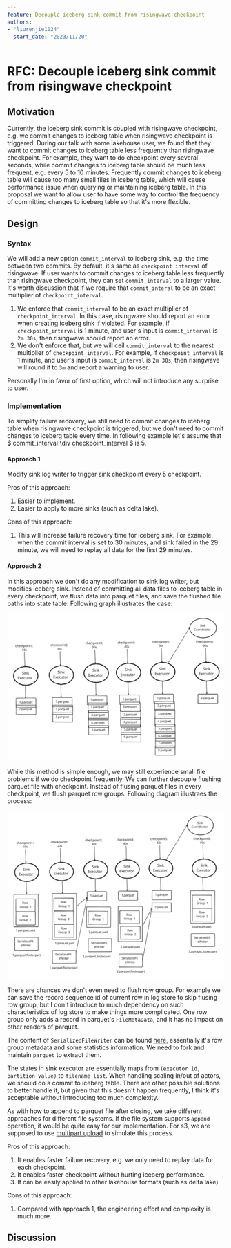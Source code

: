 ```yaml
---
feature: Decouple iceberg sink commit from risingwave checkpoint
authors:
- "liurenjie1024"
  start_date: "2023/11/20"
---
```


# RFC: Decouple iceberg sink commit from risingwave checkpoint

## Motivation

Currently, the iceberg sink commit is coupled with risingwave checkpoint, e.g. we commit changes to iceberg table when risingwave checkpoint is triggered. During our talk with some lakehouse user, we found that they want to commit changes to iceberg table less frequently than risingwave checkpoint. For example, they want to do checkpoint every several seconds, while commit changes to iceberg table should be much less frequent, e.g. every 5 to 10 minutes. Frequently commit changes to iceberg table will cause too many small files in iceberg table, which will cause performance issue when querying or maintaining iceberg table. In this proposal we want to allow user to have some way to control the frequency of committing changes to iceberg table so that it's more flexible.

## Design

### Syntax

We will add a new option `commit_interval` to iceberg sink, e.g. the time between two commits. By default, it's same as `checkpoint interval` of risingwave. If user wants to commit changes to iceberg table less frequently than risingwave checkpoint, they can set `commit_interval` to a larger value. It's worth discussion that if we require that `commit_interal` to be an exact multiplier of `checkpoint_interval`.

1. We enforce that `commit_interval` to be an exact multiplier of `checkpoint_interval`. In this case, risingwave should report an error when creating iceberg sink if violated. For example, if `checkpoint_interval` is 1 minute, and user's input is `commit_interval` is `2m 30s`, then risingwave should report an error.
2. We don't enforce that, but we will ceil `commit_interval` to the nearest multiplier of `checkpoint_interval`. For example, if `checkpoint_interval` is 1 minute, and user's input is `commit_interval` is `2m 30s`, then risingwave will round it to `3m` and report a warning to user.

Personally I'm in favor of first option, which will not introduce any surprise to user.

### Implementation

To simplify failure recovery, we still need to commit changes to iceberg table when risingwave checkpoint is triggered, but we don't need to commit changes to iceberg table every time. In following example let's assume that $ commit\_interval \div checkpoint\_interval $ is $5$.

#### Approach 1

Modify sink log writer to trigger sink checkpoint every 5 checkpoint.

Pros of this approach:

1. Easier to implement.
2. Easier to apply to more sinks (such as delta lake).

Cons of this approach:

1. This will increase failure recovery time for iceberg sink. For example, when the commit interval is set to 30 minutes, and sink failed in the 29 minute, we will need to replay all data for the first 29 minutes.

#### Approach 2

In this approach we don't do any modification to sink log writer, but modifies iceberg sink. Instead of committing all data files to iceberg table in every checkpoint, we flush data into parquet files, and save the flushed file paths into state table. Following graph illustrates the case:

![Write parquet every checkpoint](images/0078-iceberg-sink-decouple-checkpoint/write_parquet_per_cp.svg)

While this method is simple enough, we may still experience small file problems if we do checkpoint frequently. We can further decouple flushing parquet file with checkpoint. Instead of flusing parquet files in every checkpoint, we flush parquet row groups. Following diagram illustraes the process:

![Write row group every checkpoint](images/0078-iceberg-sink-decouple-checkpoint/write_row_group_per_cp.svg)

There are chances we don't even need to flush row group. For example we can save the record sequence id of current row in log store to skip flusing row group, but I don't introduce to much dependency on such characteristics of log store to make things more complicated. One row group only adds a record in parquet's `FileMetaData`, and it has no impact on other readers of parquet.

The content of `SerializedFileWriter` can be found [here](https://docs.rs/parquet/latest/src/parquet/file/writer.rs.html#128-140), essentially it's row group metadata and some statistics information. We need to fork and maintain `parquet` to extract them.

The states in sink executor are essentially maps from `(executor id, partition value)` to `filename list`. When handling scaling in/out of actors, we should do a commit to iceberg table. There are other possible solutions to better handle it, but given that this doesn't happen frequently, I think it's acceptable without introducing too much complexity.

As with how to append to parquet file after closing, we take different approaches for different file systems. If the file system supports `append` operation, it would be quite easy for our implementation. For s3, we are supposed to use [multipart upload](https://docs.aws.amazon.com/AmazonS3/latest/userguide/mpuoverview.html) to simulate this process.

Pros of this approach:

1. It enables faster failure recovery, e.g. we only need to replay data for each checkpoint.
2. It enables faster checkpoint without hurting iceberg performance.
3. It can be easily applied to other lakehouse formats (such as delta lake)

Cons of this approach:

1. Compared with approach 1, the engineering effort and complexity is much more.

## Discussion
